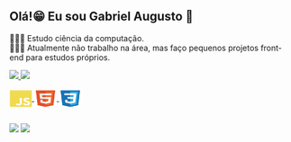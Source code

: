## Olá!😁 Eu sou Gabriel Augusto 👋

👨🏽‍💻 Estudo ciência da computação. <br>
👨🏽‍🚀 Atualmente não trabalho na área, mas faço pequenos projetos front-end para estudos próprios.

<div>
  <a href="https://github.com/GabrielAugus">
  <img height="180em" src="https://github-readme-stats.vercel.app/api?username=gabrielaugus&show_icons=true&theme=great-gatsby&include_all_commits=true&count_private=true"/>
  <img height="145em" src="https://github-readme-stats.vercel.app/api/top-langs/?username=gabrielaugus&layout=compact&langs_count=7&theme=great-gatsby"/>
</div>
  <div style="display: inline_block"><br>
  <img align="center" alt="Gab-Js" height="30" width="40" src="https://raw.githubusercontent.com/devicons/devicon/master/icons/javascript/javascript-plain.svg">
<!--   <img align="center" alt="Gab-React" height="30" width="40" src="https://raw.githubusercontent.com/devicons/devicon/master/icons/react/react-original.svg"> -->
  <img align="center" alt="Gab-HTML" height="30" width="40" src="https://raw.githubusercontent.com/devicons/devicon/master/icons/html5/html5-original.svg">
  <img align="center" alt="Gab-CSS" height="30" width="40" src="https://raw.githubusercontent.com/devicons/devicon/master/icons/css3/css3-original.svg">
 </div>
  
  ##
  
  <div> 
    <a href = "mailto:contatogabrielteodosio@gmail.com"><img src="https://img.shields.io/badge/-Gmail-%23333?style=for-the-badge&logo=gmail&logoColor=white" target="_blank"></a>
    <a href="https://www.linkedin.com/in/gabriel-augusto-da-silva-lima-b992b31b5" target="_blank"><img src="https://img.shields.io/badge/-LinkedIn-%230077B5?style=for-the-badge&logo=linkedin&logoColor=white" target="_blank"></a> 
 
   
</div>
